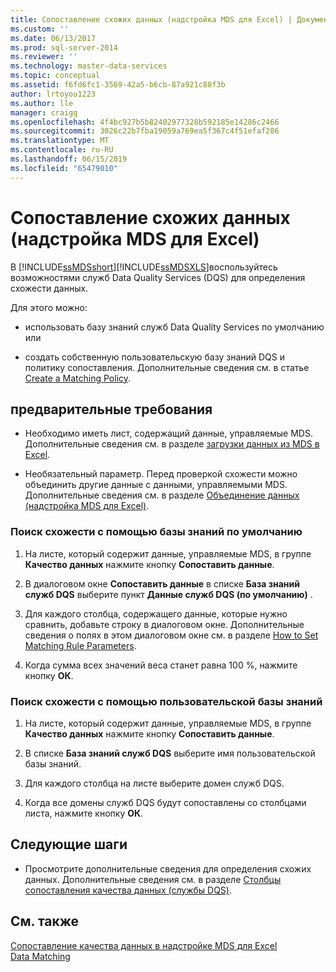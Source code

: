 ```yaml
---
title: Сопоставление схожих данных (надстройка MDS для Excel) | Документы Майкрософт
ms.custom: ''
ms.date: 06/13/2017
ms.prod: sql-server-2014
ms.reviewer: ''
ms.technology: master-data-services
ms.topic: conceptual
ms.assetid: f6fd6fc1-3569-42a5-b6cb-87a921c88f3b
author: lrtoyou1223
ms.author: lle
manager: craigg
ms.openlocfilehash: 4f4bc927b5b82402977328b592185e14286c2466
ms.sourcegitcommit: 3026c22b7fba19059a769ea5f367c4f51efaf286
ms.translationtype: MT
ms.contentlocale: ru-RU
ms.lasthandoff: 06/15/2019
ms.locfileid: "65479010"
---
```

# <a name="match-similar-data-mds-add-in-for-excel"></a>Сопоставление схожих данных (надстройка MDS для Excel)
  В [!INCLUDE[ssMDSshort](../../includes/ssmdsshort-md.md)][!INCLUDE[ssMDSXLS](../../includes/ssmdsxls-md.md)]воспользуйтесь возможностями служб Data Quality Services (DQS) для определения схожести данных.  
  
 Для этого можно:  
  
-   использовать базу знаний служб Data Quality Services по умолчанию или  
  
-   создать собственную пользовательскую базу знаний DQS и политику сопоставления. Дополнительные сведения см. в статье [Create a Matching Policy](../../data-quality-services/create-a-matching-policy.md).  
  
## <a name="prerequisites"></a>предварительные требования  
  
-   Необходимо иметь лист, содержащий данные, управляемые MDS. Дополнительные сведения см. в разделе [загрузки данных из MDS в Excel](export-data-to-excel-from-master-data-services.md).  
  
-   Необязательный параметр. Перед проверкой схожести можно объединить другие данные с данными, управляемыми MDS. Дополнительные сведения см. в разделе [Объединение данных (надстройка MDS для Excel)](combine-data-mds-add-in-for-excel.md).  
  
### <a name="to-find-similarities-by-using-the-default-knowledge-base"></a>Поиск схожести с помощью базы знаний по умолчанию  
  
1.  На листе, который содержит данные, управляемые MDS, в группе **Качество данных** нажмите кнопку **Сопоставить данные**.  
  
2.  В диалоговом окне **Сопоставить данные** в списке **База знаний служб DQS** выберите пункт **Данные служб DQS (по умолчанию)** .  
  
3.  Для каждого столбца, содержащего данные, которые нужно сравнить, добавьте строку в диалоговом окне. Дополнительные сведения о полях в этом диалоговом окне см. в разделе [How to Set Matching Rule Parameters](../../data-quality-services/create-a-matching-policy.md#MatchingRules).  
  
4.  Когда сумма всех значений веса станет равна 100 %, нажмите кнопку **ОК**.  
  
### <a name="to-find-similarities-by-using-a-custom-knowledge-base"></a>Поиск схожести с помощью пользовательской базы знаний  
  
1.  На листе, который содержит данные, управляемые MDS, в группе **Качество данных** нажмите кнопку **Сопоставить данные**.  
  
2.  В списке **База знаний служб DQS** выберите имя пользовательской базы знаний.  
  
3.  Для каждого столбца на листе выберите домен служб DQS.  
  
4.  Когда все домены служб DQS будут сопоставлены со столбцами листа, нажмите кнопку **ОК**.  
  
## <a name="next-steps"></a>Следующие шаги  
  
-   Просмотрите дополнительные сведения для определения схожих данных. Дополнительные сведения см. в разделе [Столбцы сопоставления качества данных (службы DQS)](data-quality-matching-columns-mds-add-in-for-excel.md).  
  
## <a name="see-also"></a>См. также  
 [Сопоставление качества данных в надстройке MDS для Excel](data-quality-matching-in-the-mds-add-in-for-excel.md)   
 [Data Matching](../../data-quality-services/data-matching.md)  
  
  
